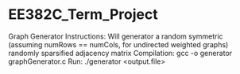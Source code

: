 # EE382C_Term_Project
Graph Generator Instructions:
Will generator a random symmetric (assuming numRows == numCols, for undirected weighted graphs) randomly sparsified adjacency matrix
Compilation: gcc -o generator graphGenerator.c
Run: ./generator <output.file> <numRows> <numCols>
